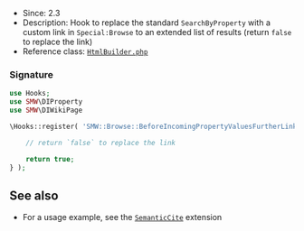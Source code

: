 * Since: 2.3
* Description: Hook to replace the standard `SearchByProperty` with a custom link in `Special:Browse` to an extended list of results (return `false` to replace the link)
* Reference class: [`HtmlBuilder.php`][HtmlBuilder.php]

### Signature

```php
use Hooks;
use SMW\DIProperty
use SMW\DIWikiPage

\Hooks::register( 'SMW::Browse::BeforeIncomingPropertyValuesFurtherLinkCreate', function( DIProperty $property, DIWikiPage $subject, &$propertyValue ) {

	// return `false` to replace the link

	return true;
} );
```

## See also

- For a usage example, see the [`SemanticCite`](https://github.com/SemanticMediaWiki/SemanticCite) extension

[HtmlBuilder.php]:https://github.com/SemanticMediaWiki/SemanticMediaWiki/blob/master/src/MediaWiki/Specials/Browse/HtmlBuilder.php
